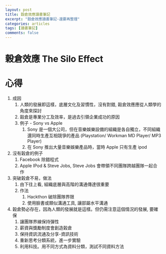 ```yaml
---
layout: post
title: 縠倉效應讀書筆記
excerpt: "縠倉效應讀書筆記-還要再整理"
categories: articles
tags: [讀書筆記]
comments: false
---
```


# 榖倉效應 The Silo Effect

# 心得
1. 成因
   1. 人類的發展即這樣，底層文化及習慣性，沒有對錯, 榖倉效應應從人類學的角度來探討
   2. 榖倉是專業分工及效率，是過去引領企業成功的原因
   3. 例子 - Sony vs Apple
      1. Sony 是一個大公司，但在音樂娛樂設備的組織是各自獨立，不同組織還同時生產互相競爭的產品 (Playstation/ Workman MD Player/ MP3 Player)
      2. 在 Sony 推出大量音樂娛樂產品時，當時 Apple 只有生產 ipod
2. 沒有榖倉的例子
   1. Facebook 除錯程式
   2. Apple IPod & Steve Jobs, Steve Jobs 會帶領不同團隊跨越團隊一起合作
3. 突破榖倉不易，做法
   1. 由下往上看, 組織底層與高階的溝通傳達很重要
   2. 作法
      1. Hackthon 破除團隊界限
      2. 使用臉書或類似溝通工具, 讓部屬水平溝通
4. 榖倉勢必存在，因為人類的發展就是這樣。但仍需注意這個情況的發展, 要確保
   1. 讓團隊界線保持彈性
   2. 薪資與獎勵制度會創造榖倉
   3. 保持資訊流通及分享-資訊技術
   4. 重新思考分類系統，進一步實驗
   5. 利用科技。用不同方式為資料分類，測試不同資料方法

